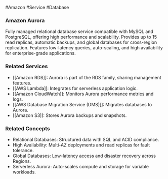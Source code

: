 #Amazon #Service #Database 
### Amazon Aurora

Fully managed relational database service compatible with MySQL and PostgreSQL, offering high performance and scalability. Provides up to 15 read replicas, automatic backups, and global databases for cross-region replication. Features low-latency queries, auto-scaling, and high availability for enterprise-grade applications.

### Related Services

- [[Amazon RDS]]: Aurora is part of the RDS family, sharing management features.
- [[AWS Lambda]]: Integrates for serverless application logic.
- [[Amazon CloudWatch]]: Monitors Aurora performance metrics and logs.
- [[AWS Database Migration Service (DMS)]]: Migrates databases to Aurora.
- [[Amazon S3]]: Stores Aurora backups and snapshots.

### Related Concepts

- Relational Databases: Structured data with SQL and ACID compliance.
- High Availability: Multi-AZ deployments and read replicas for fault tolerance.
- Global Databases: Low-latency access and disaster recovery across Regions.
- Serverless Aurora: Auto-scales compute and storage for variable workloads.